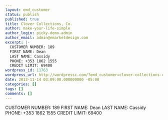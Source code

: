 ```yaml
---
layout: emd_customer
status: publish
published: true
title: Clover Collections, Co.
author: make-your-life-simple
author_login: picky-demo-admin
author_email: admin@emarketdesign.com
excerpt: |-
  CUSTOMER NUMBER: 189
  FIRST NAME: Dean
  LAST NAME: Cassidy
  PHONE: +353 1862 1555
  CREDIT LIMIT: 69400
wordpress_id: 11763
wordpress_url: http://wordpressc.com/?emd_customer=clover-collections-co
date: 2013-11-14 03:09:00.000000000 -05:00
categories: []
tags: []
comments: []
---
```

CUSTOMER NUMBER: 189
FIRST NAME: Dean
LAST NAME: Cassidy
PHONE: +353 1862 1555
CREDIT LIMIT: 69400
